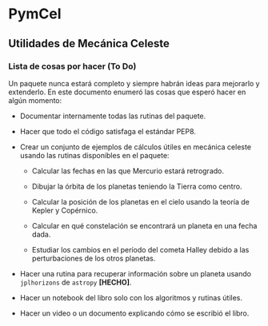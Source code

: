 # PymCel
## Utilidades de Mecánica Celeste
### Lista de cosas por hacer (To Do)

Un paquete nunca estará completo y siempre habrán ideas para mejorarlo y extenderlo. En este documento enumeró las cosas que esperó hacer en algún momento:

- Documentar internamente todas las rutinas del paquete.

- Hacer que todo el código satisfaga el estándar PEP8. 

- Crear un conjunto de ejemplos de cálculos útiles en mecánica celeste usando las rutinas disponibles en el paquete:
  
  - Calcular las fechas en las que Mercurio estará retrogrado.
  
  - Dibujar la órbita de los planetas teniendo la Tierra como centro. 
  
  - Calcular la posición de los planetas en el cielo usando la teoría de Kepler y Copérnico.
  
  - Calcular en qué constelación se encontrará un planeta en una fecha dada.

  - Estudiar los cambios en el período del cometa Halley debido a las perturbaciones de los otros planetas.

- Hacer una rutina para recuperar información sobre un planeta usando `jplhorizons` de `astropy` **[HECHO]**.

- Hacer un notebook del libro solo con los algoritmos y rutinas útiles.

- Hacer un video o un documento explicando cómo se escribió el libro.